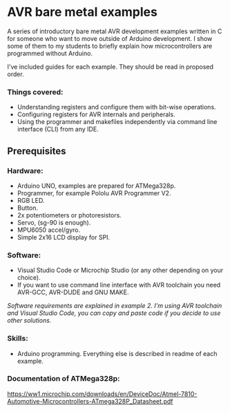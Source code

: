 # AVR bare metal examples
A series of introductory bare metal AVR development examples written in C for someone who want to move outside of Arduino development. I show some of them to my students to briefly explain how microcontrollers are programmed without Arduino. 

I've included guides for each example. They should be read in proposed order.

### Things covered:
- Understanding registers and configure them with bit-wise operations.
- Configuring registers for AVR internals and peripherals.
- Using the programmer and makefiles independently via command line interface (CLI) from any IDE.

## Prerequisites
### Hardware:
- Arduino UNO, examples are prepared for ATMega328p.
- Programmer, for example Pololu AVR Programmer V2.
- RGB LED.
- Button.
- 2x potentiometers or photoresistors.
- Servo, (sg-90 is enough).
- MPU6050 accel/gyro.
- Simple 2x16 LCD display for SPI.

### Software:
- Visual Studio Code or Microchip Studio (or any other depending on your choice).
- If you want to use command line interface with AVR toolchain you need AVR-GCC, AVR-DUDE and GNU MAKE.

*Software requirements are explained in example 2. I'm using AVR toolchain and Visual Studio Code, you can copy and paste code if you decide to use other solutions.*

### Skills:
- Arduino programming. Everything else is described in readme of each example.

### Documentation of ATMega328p:
https://ww1.microchip.com/downloads/en/DeviceDoc/Atmel-7810-Automotive-Microcontrollers-ATmega328P_Datasheet.pdf
